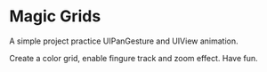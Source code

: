 # Magic Grids

A simple project practice UIPanGesture and UIView animation.

Create a color grid, enable fingure track and zoom effect. Have fun.

